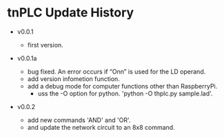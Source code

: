 # tnPLC Update History- v0.0.1    - first version.- v0.0.1a    - bug fixed. An error occurs if “Onn” is used for the LD operand.     - add version infometion function.    - add a debug mode for computer functions other than RaspberryPi.        - uss the -O option for python. 'python -O thplc.py sample.lad'.- v0.0.2    - add new commands 'AND' and 'OR'.    - and update the network circuit to an 8x8 command.
